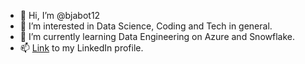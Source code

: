 - 👋 Hi, I’m @bjabot12
- 👀 I’m interested in Data Science, Coding and Tech in general.
- 🌱 I’m currently learning Data Engineering on Azure and Snowflake.
- 📫 [Link](https://www.linkedin.com/in/bjarte-botnevik-336a7317b/) to my LinkedIn profile.

<!---
bjabot12/bjabot12 is a ✨ special ✨ repository because its `README.md` (this file) appears on your GitHub profile.
You can click the Preview link to take a look at your changes.
--->
